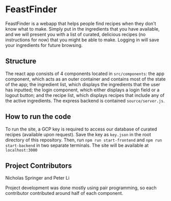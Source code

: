 # FeastFinder
FeastFinder is a webapp that helps people find recipes when they don't know
what to make. Simply put in the ingredients that you have available, and
we will present you with a list of curated, delicious recipes (no instructions for now) that you might
be able to make. Logging in will save your ingredients for future browsing.

## Structure
The react app consists of 4 components located in `src/components`: the app component, which acts as an outer
container and contains most of the state of the app; the ingredient list, which 
displays the ingredients that the user has inputted; the login component, which either
displays a login field or a logout button; and the recipe list, which displays recipes
that include any of the active ingredients. The express backend is contained `source/server.js`.

## How to run the code
To run the site, a GCP key is required to access our database of curated recipes (available upon request). 
Save the key as `key.json` in the root directory of this repository. Then, run `npm run start-frontend` and 
`npm run start-backend` in two separate terminals. The site will be available at `localhost:3000`

## Project Contributors
Nicholas Springer and Peter Li

Project development was done mostly using pair programming, so each contributor contributed 
around half of each component.